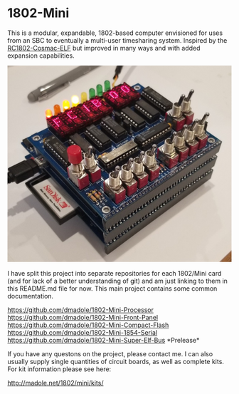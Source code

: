 # 1802-Mini
This is a modular, expandable, 1802-based computer envisioned for uses from an SBC to eventually a multi-user timesharing system. Inspired by the [RC1802-Cosmac-ELF](https://github.com/tebl/RC1802-Cosmac-ELF) but improved in many ways and with added expansion capabilities.

![1802/Mini Assembled](https://github.com/dmadole/1802-Mini/blob/master/photos/1802-Mini-Assembled-Three-Cards.jpg)

I have split this project into separate repositories for each 1802/Mini card (and for lack of a better understanding of git) and am just linking to them in this README.md file for now. This main project contains some common documentation.

https://github.com/dmadole/1802-Mini-Processor  
https://github.com/dmadole/1802-Mini-Front-Panel  
https://github.com/dmadole/1802-Mini-Compact-Flash  
https://github.com/dmadole/1802-Mini-1854-Serial  
https://github.com/dmadole/1802-Mini-Super-Elf-Bus \*Prelease\*

If you have any questons on the project, please contact me. I can also usually supply single quantities of circuit boards, as well as complete kits. For kit information please see here:

http://madole.net/1802/mini/kits/

